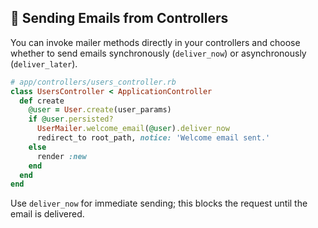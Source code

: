 ## 🔧 Sending Emails from Controllers

You can invoke mailer methods directly in your controllers and choose whether to send emails synchronously (`deliver_now`) or asynchronously (`deliver_later`).

```ruby
# app/controllers/users_controller.rb
class UsersController < ApplicationController
  def create
    @user = User.create(user_params)
    if @user.persisted?
      UserMailer.welcome_email(@user).deliver_now
      redirect_to root_path, notice: 'Welcome email sent.'
    else
      render :new
    end
  end
end
```

Use `deliver_now` for immediate sending; this blocks the request until the email is delivered.